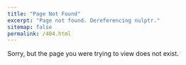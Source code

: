 ```yaml
---
title: "Page Not Found"
excerpt: "Page not found. Dereferencing nulptr."
sitemap: false
permalink: /404.html
---
```


Sorry, but the page you were trying to view does not exist.
